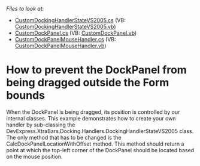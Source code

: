 <!-- default file list -->
*Files to look at*:

* [CustomDockingHandlerStateVS2005.cs](./CS/RestrictedDraggingExample/Docking/CustomDockingHandlerStateVS2005.cs) (VB: [CustomDockingHandlerStateVS2005.vb](./VB/RestrictedDraggingExample/Docking/CustomDockingHandlerStateVS2005.vb))
* [CustomDockPanel.cs](./CS/RestrictedDraggingExample/Docking/CustomDockPanel.cs) (VB: [CustomDockPanel.vb](./VB/RestrictedDraggingExample/Docking/CustomDockPanel.vb))
* [CustomDockPanelMouseHandler.cs](./CS/RestrictedDraggingExample/Docking/CustomDockPanelMouseHandler.cs) (VB: [CustomDockPanelMouseHandler.vb](./VB/RestrictedDraggingExample/Docking/CustomDockPanelMouseHandler.vb))
<!-- default file list end -->
# How to prevent the DockPanel from being dragged outside the Form bounds


<p>When the DockPanel is being dragged, its position is controlled by our internal classes. This example demonstrates how to create your own handler by sub-classing the DevExpress.XtraBars.Docking.Handlers.DockingHandlerStateVS2005 class. The only method that has to be changed is the CalcDockPanelLocationWithOffset method. This method should return a point at which the top-left corner of the DockPanel should be located based on the mouse position.</p>

<br/>


